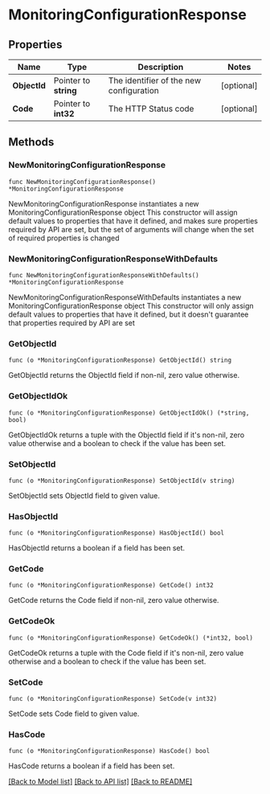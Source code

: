 # MonitoringConfigurationResponse

## Properties

Name | Type | Description | Notes
------------ | ------------- | ------------- | -------------
**ObjectId** | Pointer to **string** | The identifier of the new configuration | [optional] 
**Code** | Pointer to **int32** | The HTTP Status code | [optional] 

## Methods

### NewMonitoringConfigurationResponse

`func NewMonitoringConfigurationResponse() *MonitoringConfigurationResponse`

NewMonitoringConfigurationResponse instantiates a new MonitoringConfigurationResponse object
This constructor will assign default values to properties that have it defined,
and makes sure properties required by API are set, but the set of arguments
will change when the set of required properties is changed

### NewMonitoringConfigurationResponseWithDefaults

`func NewMonitoringConfigurationResponseWithDefaults() *MonitoringConfigurationResponse`

NewMonitoringConfigurationResponseWithDefaults instantiates a new MonitoringConfigurationResponse object
This constructor will only assign default values to properties that have it defined,
but it doesn't guarantee that properties required by API are set

### GetObjectId

`func (o *MonitoringConfigurationResponse) GetObjectId() string`

GetObjectId returns the ObjectId field if non-nil, zero value otherwise.

### GetObjectIdOk

`func (o *MonitoringConfigurationResponse) GetObjectIdOk() (*string, bool)`

GetObjectIdOk returns a tuple with the ObjectId field if it's non-nil, zero value otherwise
and a boolean to check if the value has been set.

### SetObjectId

`func (o *MonitoringConfigurationResponse) SetObjectId(v string)`

SetObjectId sets ObjectId field to given value.

### HasObjectId

`func (o *MonitoringConfigurationResponse) HasObjectId() bool`

HasObjectId returns a boolean if a field has been set.

### GetCode

`func (o *MonitoringConfigurationResponse) GetCode() int32`

GetCode returns the Code field if non-nil, zero value otherwise.

### GetCodeOk

`func (o *MonitoringConfigurationResponse) GetCodeOk() (*int32, bool)`

GetCodeOk returns a tuple with the Code field if it's non-nil, zero value otherwise
and a boolean to check if the value has been set.

### SetCode

`func (o *MonitoringConfigurationResponse) SetCode(v int32)`

SetCode sets Code field to given value.

### HasCode

`func (o *MonitoringConfigurationResponse) HasCode() bool`

HasCode returns a boolean if a field has been set.


[[Back to Model list]](../README.md#documentation-for-models) [[Back to API list]](../README.md#documentation-for-api-endpoints) [[Back to README]](../README.md)



